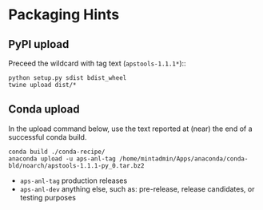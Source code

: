 # Packaging Hints

## PyPI upload

Preceed the wildcard with tag text (`apstools-1.1.1*`)::

	python setup.py sdist bdist_wheel
	twine upload dist/*

## Conda upload

In the upload command below, use the text reported 
at (near) the end of a successful conda build.

	conda build ./conda-recipe/
	anaconda upload -u aps-anl-tag /home/mintadmin/Apps/anaconda/conda-bld/noarch/apstools-1.1.1-py_0.tar.bz2

* `aps-anl-tag` production releases
* `aps-anl-dev` anything else, such as: pre-release, release candidates, or testing purposes
